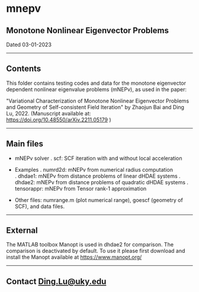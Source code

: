 # mnepv
Monotone Nonlinear Eigenvector Problems
-----
Dated 		03-01-2023


--------
Contents
--------
This folder contains testing codes and data for the monotone eigenvector
dependent nonlinear eigenvalue problems (mNEPv), as used in the paper:

"Variational Characterization of Monotone Nonlinear Eigenvector Problems
and Geometry of Self-consistent Field Iteration"
by Zhaojun Bai and Ding Lu, 2022.
(Manuscript available at: https://doi.org/10.48550/arXiv.2211.05179 )



----------
Main files
----------
- mNEPv solver
  . scf:			SCF iteration with and without local acceleration

- Examples 
  . numrd2d:  	mNEPv from numerical radius computation  
  . dhdae1: 		mNEPv from distance problems of linear dHDAE systems
  . dhdae2:		mNEPv from distance problems of quadratic dHDAE systems
  . tensorappr:  	mNEPv from Tensor rank-1 approximation

- Other files: numrange.m (plot numerical range), goescf (geometry of SCF), and data files.


--------
External
--------
The MATLAB toolbox Manopt is used in dhdae2 for comparison. The
comparison is deactivated by default. To use it please first download
and install the Manopt available at https://www.manopt.org/


--------
Contact 	Ding.Lu@uky.edu  
--------
